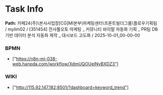 # Task Info

**Path:** 카페24(주)\본사사업장\[CG]MI본부\마케팅센터\프론트빌더그룹\플로우기획팀 / mylim02 / [351454] 전사풀오토 마케팅 _ 커뮤니티 바이럴 자동화 기획 _ PR팀 DB기반 데이터 분석 자동화 제작 _ 대시보드 고도화 / 2025-10-01_00-00-00

### BPMN
- ["https://n8n-mi-038-web.hanpda.com/workflow/XdmUQOUelNyBXDZ3"]

### WIKI
- ["http://115.92.147.182:8501/?dashboard=keyword_trend"]

